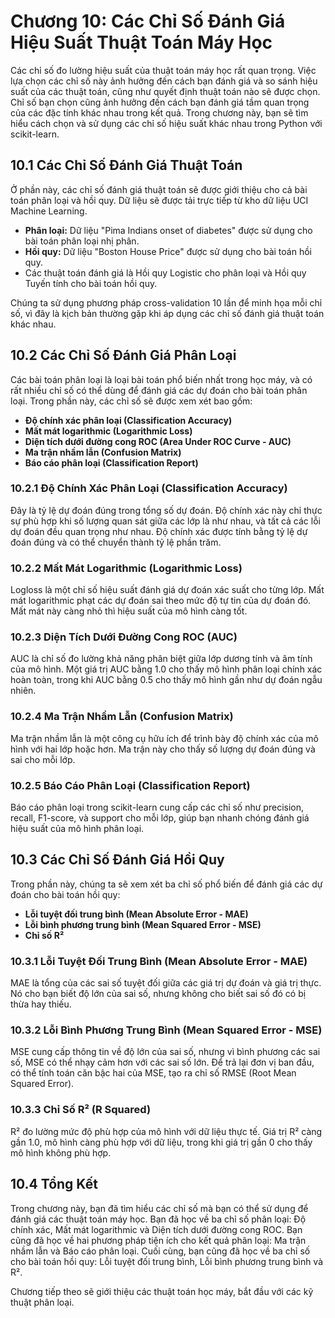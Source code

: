 # Chương 10: Các Chỉ Số Đánh Giá Hiệu Suất Thuật Toán Máy Học

Các chỉ số đo lường hiệu suất của thuật toán máy học rất quan trọng. Việc lựa chọn các chỉ số này ảnh hưởng đến cách bạn đánh giá và so sánh hiệu suất của các thuật toán, cũng như quyết định thuật toán nào sẽ được chọn. Chỉ số bạn chọn cũng ảnh hưởng đến cách bạn đánh giá tầm quan trọng của các đặc tính khác nhau trong kết quả. Trong chương này, bạn sẽ tìm hiểu cách chọn và sử dụng các chỉ số hiệu suất khác nhau trong Python với scikit-learn.

## 10.1 Các Chỉ Số Đánh Giá Thuật Toán
Ở phần này, các chỉ số đánh giá thuật toán sẽ được giới thiệu cho cả bài toán phân loại và hồi quy. Dữ liệu sẽ được tải trực tiếp từ kho dữ liệu UCI Machine Learning.

- **Phân loại:** Dữ liệu "Pima Indians onset of diabetes" được sử dụng cho bài toán phân loại nhị phân.
- **Hồi quy:** Dữ liệu "Boston House Price" được sử dụng cho bài toán hồi quy.
- Các thuật toán đánh giá là Hồi quy Logistic cho phân loại và Hồi quy Tuyến tính cho bài toán hồi quy.

Chúng ta sử dụng phương pháp cross-validation 10 lần để minh họa mỗi chỉ số, vì đây là kịch bản thường gặp khi áp dụng các chỉ số đánh giá thuật toán khác nhau.

## 10.2 Các Chỉ Số Đánh Giá Phân Loại
Các bài toán phân loại là loại bài toán phổ biến nhất trong học máy, và có rất nhiều chỉ số có thể dùng để đánh giá các dự đoán cho bài toán phân loại. Trong phần này, các chỉ số sẽ được xem xét bao gồm:

- **Độ chính xác phân loại (Classification Accuracy)**
- **Mất mát logarithmic (Logarithmic Loss)**
- **Diện tích dưới đường cong ROC (Area Under ROC Curve - AUC)**
- **Ma trận nhầm lẫn (Confusion Matrix)**
- **Báo cáo phân loại (Classification Report)**

### 10.2.1 Độ Chính Xác Phân Loại (Classification Accuracy)
Đây là tỷ lệ dự đoán đúng trong tổng số dự đoán. Độ chính xác này chỉ thực sự phù hợp khi số lượng quan sát giữa các lớp là như nhau, và tất cả các lỗi dự đoán đều quan trọng như nhau. Độ chính xác được tính bằng tỷ lệ dự đoán đúng và có thể chuyển thành tỷ lệ phần trăm.

### 10.2.2 Mất Mát Logarithmic (Logarithmic Loss)
Logloss là một chỉ số hiệu suất đánh giá dự đoán xác suất cho từng lớp. Mất mát logarithmic phạt các dự đoán sai theo mức độ tự tin của dự đoán đó. Mất mát này càng nhỏ thì hiệu suất của mô hình càng tốt.

### 10.2.3 Diện Tích Dưới Đường Cong ROC (AUC)
AUC là chỉ số đo lường khả năng phân biệt giữa lớp dương tính và âm tính của mô hình. Một giá trị AUC bằng 1.0 cho thấy mô hình phân loại chính xác hoàn toàn, trong khi AUC bằng 0.5 cho thấy mô hình gần như dự đoán ngẫu nhiên.

### 10.2.4 Ma Trận Nhầm Lẫn (Confusion Matrix)
Ma trận nhầm lẫn là một công cụ hữu ích để trình bày độ chính xác của mô hình với hai lớp hoặc hơn. Ma trận này cho thấy số lượng dự đoán đúng và sai cho mỗi lớp.

### 10.2.5 Báo Cáo Phân Loại (Classification Report)
Báo cáo phân loại trong scikit-learn cung cấp các chỉ số như precision, recall, F1-score, và support cho mỗi lớp, giúp bạn nhanh chóng đánh giá hiệu suất của mô hình phân loại.

## 10.3 Các Chỉ Số Đánh Giá Hồi Quy
Trong phần này, chúng ta sẽ xem xét ba chỉ số phổ biến để đánh giá các dự đoán cho bài toán hồi quy:

- **Lỗi tuyệt đối trung bình (Mean Absolute Error - MAE)**
- **Lỗi bình phương trung bình (Mean Squared Error - MSE)**
- **Chỉ số R²**

### 10.3.1 Lỗi Tuyệt Đối Trung Bình (Mean Absolute Error - MAE)
MAE là tổng của các sai số tuyệt đối giữa các giá trị dự đoán và giá trị thực. Nó cho bạn biết độ lớn của sai số, nhưng không cho biết sai số đó có bị thừa hay thiếu.

### 10.3.2 Lỗi Bình Phương Trung Bình (Mean Squared Error - MSE)
MSE cung cấp thông tin về độ lớn của sai số, nhưng vì bình phương các sai số, MSE có thể nhạy cảm hơn với các sai số lớn. Để trả lại đơn vị ban đầu, có thể tính toán căn bậc hai của MSE, tạo ra chỉ số RMSE (Root Mean Squared Error).

### 10.3.3 Chỉ Số R² (R Squared)
R² đo lường mức độ phù hợp của mô hình với dữ liệu thực tế. Giá trị R² càng gần 1.0, mô hình càng phù hợp với dữ liệu, trong khi giá trị gần 0 cho thấy mô hình không phù hợp.

## 10.4 Tổng Kết
Trong chương này, bạn đã tìm hiểu các chỉ số mà bạn có thể sử dụng để đánh giá các thuật toán máy học. Bạn đã học về ba chỉ số phân loại: Độ chính xác, Mất mát logarithmic và Diện tích dưới đường cong ROC. Bạn cũng đã học về hai phương pháp tiện ích cho kết quả phân loại: Ma trận nhầm lẫn và Báo cáo phân loại. Cuối cùng, bạn cũng đã học về ba chỉ số cho bài toán hồi quy: Lỗi tuyệt đối trung bình, Lỗi bình phương trung bình và R².

Chương tiếp theo sẽ giới thiệu các thuật toán học máy, bắt đầu với các kỹ thuật phân loại.

